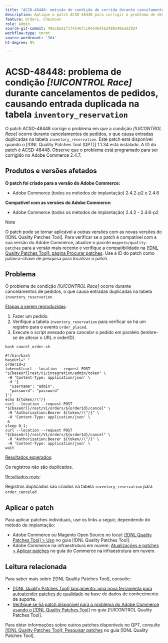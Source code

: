 ```yaml
---
title: "ACSD-48448: emissão de condição de corrida durante cancelamentos de pedidos, causando entrada duplicada na tabela inventory_reservation"
description: Aplique o patch ACSD-48448 para corrigir o problema de desempenho do Adobe Commerce em que o problema de condição de corrida ocorre durante os cancelamentos de pedidos, o que causa entradas duplicadas na tabela inventory_reservation.
feature: Orders, Checkout
role: Admin
source-git-commit: 49ac8ad1f174546fcc0454645b2480a40ead2924
workflow-type: tm+mt
source-wordcount: '364'
ht-degree: 0%

---
```


# ACSD-48448: problema de condição *[!UICONTROL Race]* durante cancelamentos de pedidos, causando entrada duplicada na tabela `inventory_reservation`

O patch ACSD-48448 corrige o problema em que a condição *[!UICONTROL Race]* ocorre durante cancelamentos de pedidos, o que causa entradas duplicadas na tabela `inventory_reservation`. Este patch está disponível quando o [!DNL Quality Patches Tool (QPT)] 1.1.34 está instalado. A ID do patch é ACSD-48448. Observe que o problema está programado para ser corrigido no Adobe Commerce 2.4.7.

## Produtos e versões afetados

**O patch foi criado para a versão do Adobe Commerce:**

* Adobe Commerce (todos os métodos de implantação) 2.4.2-p2 e 2.4.6

**Compatível com as versões do Adobe Commerce:**

* Adobe Commerce (todos os métodos de implantação) 2.4.2 - 2.4.6-p2

>[!NOTE]
>
>O patch pode se tornar aplicável a outras versões com as novas versões do [!DNL Quality Patches Tool]. Para verificar se o patch é compatível com a sua versão do Adobe Commerce, atualize o pacote `magento/quality-patches` para a versão mais recente e verifique a compatibilidade na [[!DNL Quality Patches Tool]: página Procurar patches](https://experienceleague.adobe.com/tools/commerce-quality-patches/index.html). Use a ID do patch como palavra-chave de pesquisa para localizar o patch.

## Problema

O problema de condição *[!UICONTROL Race]* ocorre durante cancelamentos de pedidos, o que causa entradas duplicadas na tabela `inventory_reservation`.

<u>Etapas a serem reproduzidas</u>:

1. Fazer um pedido.
1. Verifique a tabela `inventory_reservation` para verificar se há um registro para o evento `order_placed`.
1. Execute o script anexado para cancelar o pedido em paralelo (lembre-se de alterar o URL e orderID).

`bash cancel_order.sh`

```
#!/bin/bash
baseUrl=" "
orderId=3
token=$(curl --location --request POST "${baseUrl}rest/V1/integration/admin/token" \
 -H 'Content-Type: application/json' \
 -d '{
  "username": "admin",
  "password": "password"
}')
echo ${token//\"/}
curl --location --request POST "${baseUrl}/rest/V1/orders/${orderId}/cancel" \
 -H "Authorization:Bearer ${token//\"/}" \
 -H 'Content-Type: application/json' \
 &
sleep 0.1;
curl --location --request POST "${baseUrl}/rest/V1/orders/${orderId}/cancel" \
 -H "Authorization:Bearer ${token//\"/}" \
 -H 'Content-Type: application/json' \
wait
```

<u>Resultados esperados</u>:

Os registros não são duplicados.

<u>Resultados reais</u>:

Registros duplicados são criados na tabela `inventory_reservation` para `order_canceled`.

## Aplicar o patch

Para aplicar patches individuais, use os links a seguir, dependendo do método de implantação:

* Adobe Commerce ou Magento Open Source no local: [[!DNL Quality Patches Tool] > Uso](https://experienceleague.adobe.com/docs/commerce-operations/tools/quality-patches-tool/usage.html) no guia [!DNL Quality Patches Tool].
* Adobe Commerce na infraestrutura em nuvem: [Atualizações e patches > Aplicar patches](https://experienceleague.adobe.com/docs/commerce-cloud-service/user-guide/develop/upgrade/apply-patches.html) no guia do Commerce na infraestrutura em nuvem.

## Leitura relacionada

Para saber mais sobre [!DNL Quality Patches Tool], consulte:

* [[!DNL Quality Patches Tool] lançamento: uma nova ferramenta para autoatender patches de qualidade](https://experienceleague.adobe.com/en/docs/commerce-knowledge-base/kb/announcements/commerce-announcements/magento-quality-patches-released-new-tool-to-self-serve-quality-patches) na base de dados de conhecimento de suporte.
* [Verifique se há patch disponível para o problema do Adobe Commerce usando o  [!DNL Quality Patches Tool]](/help/tools/quality-patches-tool/patches-available-in-qpt/check-patch-for-magento-issue-with-magento-quality-patches.md) no guia [!UICONTROL Quality Patches Tool].


Para obter informações sobre outros patches disponíveis no QPT, consulte [[!DNL Quality Patches Tool]: Pesquisar patches](https://experienceleague.adobe.com/tools/commerce-quality-patches/index.html) no guia [!DNL Quality Patches Tool].
